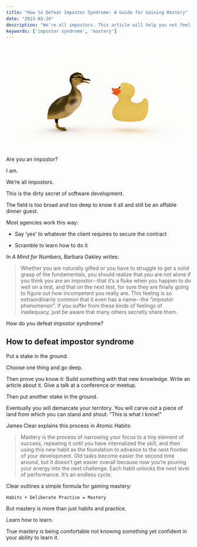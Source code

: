 ```yaml
---
title: "How to Defeat Impostor Syndrome: A Guide for Gaining Mastery"
date: "2023-03-24"
description: "We're all impostors. This article will help you not feel like one by gaining mastery in your domain."
keywords: ['impostor syndrome', 'mastery']
---
```


![Image of a duck encountering a rubber duck](./jarednielsen-impostor-syndrome.png)


Are you an impostor?

I am.

We’re all impostors.

This is the dirty secret of software development.

The field is too broad and too deep to know it all and still be an affable dinner guest.

Most agencies work this way:

* Say ‘yes’ to whatever the client requires to secure the contract

* Scramble to learn how to do it

In _A Mind for Numbers_, Barbara Oakley writes:

> Whether you are naturally gifted or you have to struggle to get a solid grasp of the fundamentals, you should realize that you are not alone if you think you are an impostor--that it’s a fluke when you happen to do well on a test, and that on the next test, for sure they are finally going to figure out how incompetent you really are. This feeling is so extraordinarily common that it even has a name--the “impostor phenomenon”. If you suffer from these kinds of feelings of inadequacy, just be aware that many others secretly share them.

How do you defeat impostor syndrome? 


## How to defeat impostor syndrome

Put a stake in the ground. 

Choose one thing and go deep.

Then prove you know it: Build something with that new knowledge. Write an article about it. Give a talk at a conference or meetup.

Then put another stake in the ground.

Eventually you will demarcate your territory. You will carve out a piece of land from which you can stand and shout: “This is what I know!”

James Clear explains this process in Atomic Habits: 

> Mastery is the process of narrowing your focus to a tiny element of success, repeating it until you have internalized the skill, and then using this new habit as the foundation to advance to the next frontier of your development. Old tasks become easier the second time around, but it doesn’t get easier overall because now you’re pouring your energy into the next challenge. Each habit unlocks the next level of performance. It’s an endless cycle. 

Clear outlines a simple formula for gaining mastery:
```
Habits + Deliberate Practice = Mastery
```

But mastery is more than just habits and practice. 

Learn how to learn. 

True mastery is being comfortable not knowing something yet confident in your ability to learn it.




